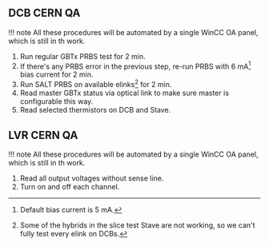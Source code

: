 ## DCB CERN QA

!!! note
    All these procedures will be automated by a single WinCC OA panel, which is
    still in th work.

1. Run regular GBTx PRBS test for 2 min.
2. If there's any PRBS error in the previous step, re-run PRBS with 6 mA[^1]
   bias current for 2 min.
3. Run SALT PRBS on available elinks[^2] for 2 min.
4. Read master GBTx status via optical link to make sure master is configurable
   this way.
5. Read selected thermistors on DCB and Stave.


[^1]: Default bias current is 5 mA.
[^2]: Some of the hybrids in the slice test Stave are not working, so we can't
      fully test every elink on DCBs.


## LVR CERN QA

!!! note
    All these procedures will be automated by a single WinCC OA panel, which is
    still in th work.

1. Read all output voltages without sense line.
2. Turn on and off each channel.
